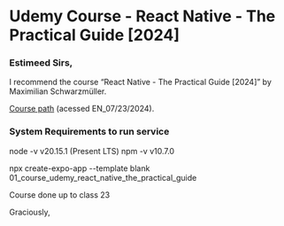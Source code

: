 # Udemy Course - React Native - The Practical Guide [2024]

### Estimeed Sirs,

I recommend the course “React Native - The Practical Guide [2024]” by Maximilian Schwarzmüller.

[Course path](https://www.udemy.com/course/react-native-the-practical-guide/learn/lecture/16667702#overview) (acessed EN_07/23/2024).

### System Requirements to run service

node -v v20.15.1 (Present LTS)
npm -v v10.7.0

npx create-expo-app --template blank 01_course_udemy_react_native_the_practical_guide

Course done up to class 23

Graciously,
